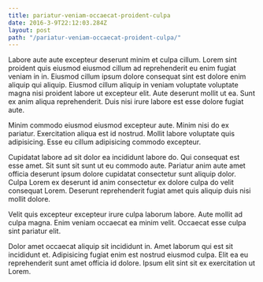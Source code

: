 ```yaml
---
title: pariatur-veniam-occaecat-proident-culpa
date: 2016-3-9T22:12:03.284Z
layout: post
path: "/pariatur-veniam-occaecat-proident-culpa/"
---
```


Labore aute aute excepteur deserunt minim et culpa cillum. Lorem sint proident quis eiusmod eiusmod cillum ad reprehenderit eu enim fugiat veniam in in. Eiusmod cillum ipsum dolore consequat sint est dolore enim aliquip qui aliquip. Eiusmod cillum aliquip in veniam voluptate voluptate magna nisi proident labore ut excepteur elit. Aute deserunt mollit ut ea. Sunt ex anim aliqua reprehenderit. Duis nisi irure labore est esse dolore fugiat aute.

Minim commodo eiusmod eiusmod excepteur aute. Minim nisi do ex pariatur. Exercitation aliqua est id nostrud. Mollit labore voluptate quis adipisicing. Esse eu cillum adipisicing commodo excepteur.

Cupidatat labore ad sit dolor ea incididunt labore do. Qui consequat est esse amet. Sit sunt sit sunt ut eu commodo aute. Pariatur anim aute amet officia deserunt ipsum dolore cupidatat consectetur sunt aliquip dolor. Culpa Lorem ex deserunt id anim consectetur ex dolore culpa do velit consequat Lorem. Deserunt reprehenderit fugiat amet quis aliquip duis nisi mollit dolore.

Velit quis excepteur excepteur irure culpa laborum labore. Aute mollit ad culpa magna. Enim veniam occaecat ea minim velit. Occaecat esse culpa sint pariatur elit.

Dolor amet occaecat aliquip sit incididunt in. Amet laborum qui est sit incididunt et. Adipisicing fugiat enim est nostrud eiusmod culpa. Elit ea eu reprehenderit sunt amet officia id dolore. Ipsum elit sint sit ex exercitation ut Lorem.